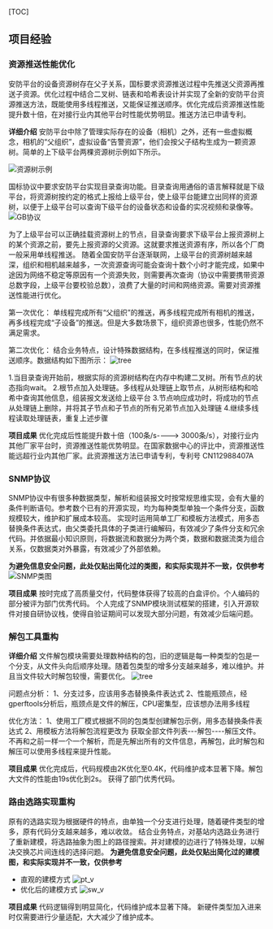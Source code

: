 [TOC]

## 项目经验

### 资源推送性能优化
安防平台的设备资源树存在父子关系，国标要求资源推送过程中先推送父资源再推送子资源。优化过程中结合二叉树、链表和哈希表设计并实现了全新的安防平台资源推送方法，既能使用多线程推送，又能保证推送顺序。优化完成后资源推送性能提升数十倍，在对接行业内其他平台时性能优势明显。推送方法已申请专利。

**详细介绍**
安防平台中除了管理实际存在的设备（相机）之外，还有一些虚拟概念，相机的“父组织”，虚拟设备“告警资源”，他们会按父子结构生成为一颗资源树。简单的上下级平台两棵资源树示例如下所示。

![资源树示例](img/res_push/res_tree.png)

国标协议中要求安防平台实现目录查询功能。目录查询用通俗的语言解释就是下级平台，将资源树按约定的格式上报给上级平台，使上级平台能建立出同样的资源树，以便于上级平台可以查询下级平台的设备状态和设备的实况视频和录像等。
![GB协议](img/res_push/query_tree.png)

为了上级平台可以正确挂载资源树上的节点，目录查询要求下级平台上报资源树上的某个资源之前，要先上报资源的父资源。这就要求推送资源有序，所以各个厂商一般采用单线程推送。
随着全国安防平台逐渐联网，上级平台的资源树越来越深，组织和相机越来越多，一次资源查询可能会查询十数个小时才能完成，如果中途因为网络不稳定等原因有一个资源失败，则需要再次查询（协议中需要携带资源总数字段，上级平台要校验总数），浪费了大量的时间和网络资源。需要对资源推送性能进行优化。

第一次优化：
单线程完成所有“父组织”的推送，再多线程完成所有相机的推送，再多线程完成“子设备”的推送。但是大多数场景下，组织资源也很多，性能仍然不满足需求。

第二次优化：
结合业务特点，设计特殊数据结构，在多线程推送的同时，保证推送顺序。数据结构如下图所示：
![tree](img/res_push/push_tree.png)

1.当目录查询开始前，根据实际的资源树结构在内存中构建二叉树。所有节点的状态指向wait。
2.根节点加入处理链。多线程从处理链上取节点，从树形结构和哈希中查询其他信息，组装报文发送给上级平台
3.节点响应成功时，将成功的节点从处理链上删除，并将其子节点和子节点的所有兄弟节点加入处理链
4.继续多线程读取处理链表，重复上述步骤

**项目成果**
优化完成后性能提升数十倍（100条/s----> 3000条/s），对接行业内其他厂家平台时，资源推送性能优势明显。在国家数据中心的评比中，资源推送性能远超行业内其他厂家。此资源推送方法已申请专利，专利号 CN112988407A

### SNMP协议
SNMP协议中有很多种数据类型，解析和组装报文时按常规思维实现，会有大量的条件判断语句。参考数个已有的开源实现，均为每种类型单独一个条件分支，函数规模较大，维护和扩展成本较高。
实现时运用简单工厂和模板方法模式，用多态替换条件表达式，由父类委托具体的子类进行编解码，有效减少了条件分支和冗余代码。并依据最小知识原则，将数据流和数据分为两个类，数据和数据流类为组合关系，仅数据类对外暴露，有效减少了外部依赖。


**为避免信息安全问题，此处仅贴出简化过的类图，和实际实现并不一致，仅供参考**
![SNMP类图](img/snmp/snmp_simple_class.png)


**项目成果**
按时完成了高质量交付，代码整体获得了较高的白盒评价。个人编码的部分被评为部门优秀代码。
个人完成了SNMP模块测试框架的搭建，引入开源软件对接自研协议栈，使得自验证期间可以发现大部分问题，有效减少后端问题。


### 解包工具重构
**详细介绍**
文件解包模块需要处理数种结构的包，旧的逻辑是每一种类型的包是一个分支，从文件头向后顺序处理。随着包类型的增多分支越来越多，难以维护。并且当文件较大时解包较慢，需要优化。
![tree](img/unpack/file_stru.png)

问题点分析：
1、分支过多，应该用多态替换条件表达式
2、性能瓶颈点，经gperftools分析后，瓶颈点是文件的解压，CPU密集型，应该想办法用多线程

优化方法：
1、使用工厂模式根据不同的包类型创建解包示例，用多态替换条件表达式
2、用模板方法将解包流程更改为  获取全部文件列表---解包----解压文件。不再和之前一样一个一个解析，而是先解出所有的文件信息，再解包，此时解包和解压可以使用多线程来提升性能。

**项目成果**
优化完成后，代码规模由2K优化至0.4K，代码维护成本显著下降。解包大文件的性能由19s优化到2s。
获得了部门优秀代码。

### 路由选路实现重构
原有的选路实现为根据硬件的特点，由单独一个分支进行处理，随着硬件类型的增多，原有代码分支越来越多，难以收敛。
结合业务特点，对基站内选路业务进行了重新建模，将选路抽象为图上的路径搜索。并对建模的边进行了特殊处理，以解决交换芯片间连线的选择问题。
**为避免信息安全问题，此处仅贴出简化过的建模图，和实际实现并不一致，仅供参考**
- 直观的建模方式
![pt_v](img/route/pt_v.png)
- 优化后的建模方式
![sw_v](img/route/sw_v.png)

**项目成果**
代码逻辑得到明显简化，代码维护成本显著下降。
新硬件类型加入进来时仅需要进行少量适配，大大减少了维护成本。